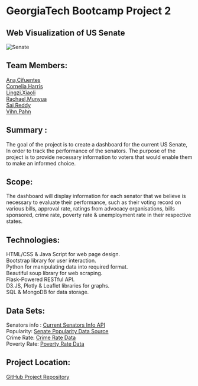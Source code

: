 
# GeorgiaTech Bootcamp Project 2 

## Web Visualization of US Senate

![Senate](https://upload.wikimedia.org/wikipedia/commons/thumb/e/e1/Capitol_at_night_7_%28Washington%29_%2844519231474%29.jpg/800px-Capitol_at_night_7_%28Washington%29_%2844519231474%29.jpg "Logo Title Text 1")


## Team Members: 
[Ana,Cifuentes](https://github.com/cifuentes01) <br />
[Cornelia,Harris](https://github.com/CorneliaHarris) <br />
[Lingzi,Xiaoli](https://github.com/daisy0223) <br />
[Rachael,Munyua](https://github.com/Rmunyua) <br />
[Sai,Reddy](https://www.linkedin.com/in/saipraneeth1/) <br />
[Vihn,Pahn](https://github.com/vn0707/) <br />


## Summary : 
The goal of the project is to create a dashboard for the current US Senate, In order to track the performance of the senators. The purpose of the project is to provide necessary information to voters that would enable them to make an informed choice.


## Scope: 
The dashboard will display information for each senator that we believe is necessary to evaluate their performance, such as their voting record on various bills, approval rate, ratings from advocacy organisations, bills sponsored, crime rate,  poverty rate & unemployment rate in their respective states.

## Technologies:
HTML/CSS & Java Script for web page design. <br />
Bootstrap library for user interaction. <br />
Python for manipulating data into required format. <br />
Beautiful soup library for web scraping. <br />
Flask-Powered RESTful API. <br />
D3.JS, Plotly & Leaflet libraries for graphs. <br />
SQL & MongoDB for data storage. <br />

## Data Sets:
Senators info : [Current Senators Info API](https://www.govtrack.us/api/v2/role?current=true&role_type=senator) <br />
Popularity: [Senate Popularity Data Source](https://morningconsult.com/2019/01/10/americas-most-and-least-popular-senators-q4-2018-2/) <br />
Crime Rate: [Crime Rate Data](https://worldpopulationreview.com/state-rankings/crime-rate-by-state)<br />
Poverty Rate: [Poverty Rate Data](https://worldpopulationreview.com/state-rankings/poverty-rate-by-state)<br />

## Project Location:  
[GitHub Project Repository](https://github.com/sai-praneeth-reddy/GT_US_Senate.git)








































